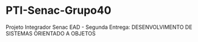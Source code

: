 # PTI-Senac-Grupo40
Projeto Integrador Senac EAD - Segunda Entrega: DESENVOLVIMENTO DE SISTEMAS ORIENTADO A OBJETOS
